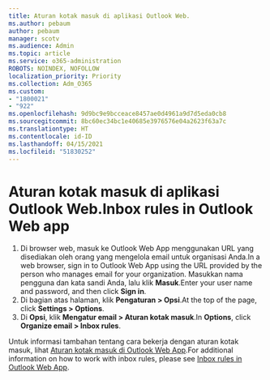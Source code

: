 ```yaml
---
title: Aturan kotak masuk di aplikasi Outlook Web.
ms.author: pebaum
author: pebaum
manager: scotv
ms.audience: Admin
ms.topic: article
ms.service: o365-administration
ROBOTS: NOINDEX, NOFOLLOW
localization_priority: Priority
ms.collection: Adm_O365
ms.custom:
- "1800021"
- "922"
ms.openlocfilehash: 9d9bc9e9bcceace8457ae0d4961a9d7d5eda0cb8
ms.sourcegitcommit: 8bc60ec34bc1e40685e3976576e04a2623f63a7c
ms.translationtype: HT
ms.contentlocale: id-ID
ms.lasthandoff: 04/15/2021
ms.locfileid: "51830252"
---
```

# <a name="inbox-rules-in-outlook-web-app"></a><span data-ttu-id="e737a-102">Aturan kotak masuk di aplikasi Outlook Web.</span><span class="sxs-lookup"><span data-stu-id="e737a-102">Inbox rules in Outlook Web app</span></span>

1. <span data-ttu-id="e737a-103">Di browser web, masuk ke Outlook Web App menggunakan URL yang disediakan oleh orang yang mengelola email untuk organisasi Anda.</span><span class="sxs-lookup"><span data-stu-id="e737a-103">In a web browser, sign in to Outlook Web App using the URL provided by the person who manages email for your organization.</span></span> <span data-ttu-id="e737a-104">Masukkan nama pengguna dan kata sandi Anda, lalu klik **Masuk**.</span><span class="sxs-lookup"><span data-stu-id="e737a-104">Enter your user name and password, and then click **Sign in**.</span></span>
2. <span data-ttu-id="e737a-105">Di bagian atas halaman, klik **Pengaturan > Opsi**.</span><span class="sxs-lookup"><span data-stu-id="e737a-105">At the top of the page, click **Settings > Options**.</span></span>
3. <span data-ttu-id="e737a-106">Di **Opsi**, klik **Mengatur email > Aturan kotak masuk**.</span><span class="sxs-lookup"><span data-stu-id="e737a-106">In **Options**, click **Organize email > Inbox rules**.</span></span>

<span data-ttu-id="e737a-107">Untuk informasi tambahan tentang cara bekerja dengan aturan kotak masuk, lihat [Aturan kotak masuk di Outlook Web App](https://support.office.com/article/inbox-rules-in-outlook-web-app-edea3d17-00c9-434b-b9b7-26ee8d9f5622).</span><span class="sxs-lookup"><span data-stu-id="e737a-107">For additional information on how to work with inbox rules, please see [Inbox rules in Outlook Web App](https://support.office.com/article/inbox-rules-in-outlook-web-app-edea3d17-00c9-434b-b9b7-26ee8d9f5622).</span></span>
